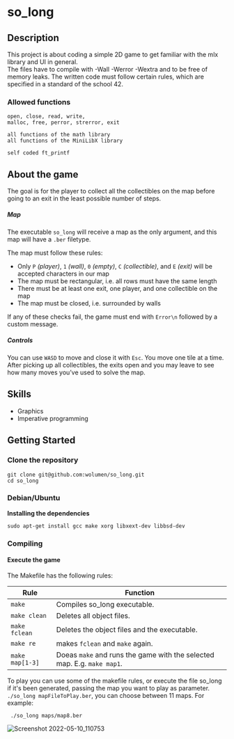 # so_long

## Description

This project is about coding a simple 2D game to get familiar with the mlx library and UI in general.     
The files have to compile with -Wall -Werror -Wextra and to be free of memory leaks. The written code must follow certain rules, which are specified in a standard of the school 42.


### Allowed functions

```
open, close, read, write,
malloc, free, perror, strerror, exit
```
```
all functions of the math library
all functions of the MiniLibX library
```
```
self coded ft_printf
```

## About the game

The goal is for the player to collect all the collectibles on the map before going to an exit in the least possible number of steps.

##### Map

The executable ``so_long`` will receive a map as the only argument, and this map will have a ``.ber`` filetype.

The map must follow these rules:
- Only ``P`` *(player)*, ``1`` *(wall)*, ``0`` *(empty)*, ``C`` *(collectible)*, and ``E`` *(exit)* will be accepted characters in our map
- The map must be rectangular, i.e. all rows must have the same length
- There must be at least one exit, one player, and one collectible on the map
- The map must be closed, i.e. surrounded by walls

If any of these checks fail, the game must end with ``Error\n`` followed by a custom message.

##### Controls
You can use ``WASD`` to move and close it with ``Esc``. You move one tile at a time.  After picking up all collectibles, the exits open and you may leave to see how many moves you’ve used to solve the map.


## Skills

* Graphics
* Imperative programming


## Getting Started

### Clone the repository
```shell
git clone git@github.com:wolumen/so_long.git
cd so_long
```

### Debian/Ubuntu

**Installing the dependencies**

```
sudo apt-get install gcc make xorg libxext-dev libbsd-dev
```

### Compiling
#### Execute the game
The Makefile has the following rules:

| Rule | Function |
| - | - |
| ``make`` | Compiles so_long executable. |
| ``make clean`` | Deletes all object files. |
| ``make fclean`` | Deletes the object files and the executable. |
| ``make re`` | makes ``fclean`` and ``make`` again. |
| ``make map[1-3]`` | Doeas ``make`` and runs the game with the selected map. E.g. `make map1`. |


To play you can use some of the makefile rules, or execute the file so_long if it's been generated, passing the map you want to play as parameter.  ``./so_long mapFileToPlay.ber``, you can choose between 11 maps. For example:

```
 ./so_long maps/map8.ber
 ```
 
 
![Screenshot 2022-05-10_110753](https://user-images.githubusercontent.com/78870401/167614701-b2a4b58e-96d9-4172-9646-d1c5fc3c4445.png)
